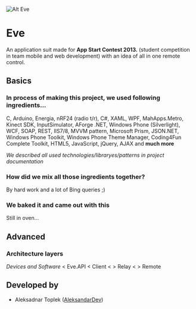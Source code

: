 ![Alt Eve](http://eve.toplek.net/Resources/Images/Eve128.png) 
# Eve

An application suit made for **App Start Contest 2013.** (student competition in team mobile and web development) with an idea of all in one remote control.

## Basics

### In process of making this project, we used following ingredients...

C, Arduino, Energia, nRF24 (radio t/r), C#, XAML, WPF, MahApps.Metro, Kinect SDK, InputSimulator, AForge .NET, Windows Phone (Silverlight), WCF, SOAP, REST, IIS7/8, MVVM pattern, Microsoft Prism, JSON.NET, Windows Phone Toolkit, Windows Phone Theme Manager, Coding4Fun Complete Toolkit, HTML5, JavaScript, jQuery, AJAX and **much more**

*We described all used technologies/libraryes/patterns in project documentation*

### How did we mix all those ingredients together?

By hard work and a lot of Bing queries ;)

### We baked it and came out with this

Still in oven...

## Advanced

### Architecture layers

*Devices and Software* < Eve.API < Client < > Relay < > Remote

## Developed by
 
- Aleksadnar Toplek ([AleksandarDev](https://github.com/AleksandarDev/))
